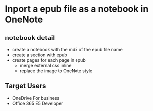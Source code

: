 
# Inport a epub file as a notebook in OneNote

## notebook detail

- create a notebook with the md5 of the epub file name
- create a section with epub
- create pages for each page in epub
   - merge external css inline
   - replace the image to OneNote style

## Target Users

- OneDrive For business
- Office 365 E5 Developer